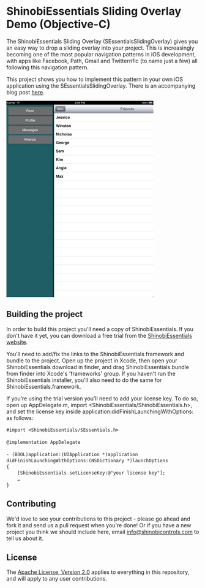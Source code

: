 ShinobiEssentials Sliding Overlay Demo (Objective-C)
=====================

The ShinobiEssentials Sliding Overlay (SEssentialsSlidingOverlay) gives you an easy way to drop a sliding overlay into your project. This is increasingly becoming one of the most popular navigation patterns in iOS development, with apps like Facebook, Path, Gmail and Twitterrific (to name just a few) all following this navigation pattern. 

This project shows you how to implement this pattern in your own iOS application using the SEssentialsSlidingOverlay. There is an accompanying blog post [here](http://www.shinobicontrols.com/blog/posts/2013/02/04/navigating-the-slidingpanel/).

![Screenshot](screenshot.png?raw=true)

Building the project
------------------

In order to build this project you'll need a copy of ShinobiEssentials. If you don't have it yet, you can download a free trial from the [ShinobiEssentials website](http://www.shinobicontrols.com/shinobiessentials/).

You'll need to add/fix the links to the ShinobiEssentials framework and bundle to the project. Open up the project in Xcode, then open your ShinobiEssentials download in finder, and drag ShinobiEssentials.bundle from finder into Xcode's 'frameworks' group. If you haven't run the ShinobiEssentials installer, you'll also need to do the same for ShinobiEssentials.framework.

If you’re using the trial version you’ll need to add your license key. To do so, open up AppDelegate.m, import <ShinobiEssentials/ShinobiEssentials.h>, and set the license key inside application:didFinishLaunchingWithOptions: as follows:

    #import <ShinobiEssentials/SEssentials.h>

    @implementation AppDelegate

    - (BOOL)application:(UIApplication *)application didFinishLaunchingWithOptions:(NSDictionary *)launchOptions
    {
        [ShinobiEssentials setLicenseKey:@"your license key"];
        …
    }

Contributing
------------

We'd love to see your contributions to this project - please go ahead and fork it and send us a pull request when you're done! Or if you have a new project you think we should include here, email info@shinobicontrols.com to tell us about it.

License
-------

The [Apache License, Version 2.0](license.txt) applies to everything in this repository, and will apply to any user contributions.

